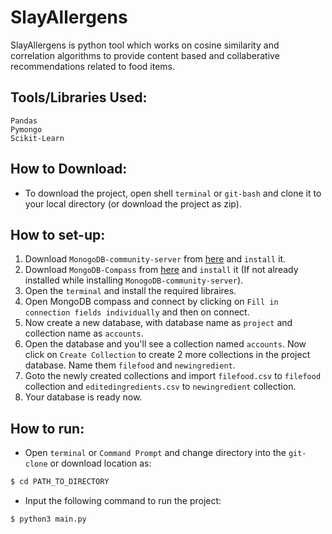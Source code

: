 # SlayAllergens

SlayAllergens is python tool which works on cosine similarity and correlation algorithms to provide content based and collaberative recommendations related to food items.

## Tools/Libraries Used:
```Numpy
Pandas
Pymongo
Scikit-Learn
```

## How to Download:
* To download the project, open shell ```terminal``` or ```git-bash``` and clone it to your local directory (or download the project as zip).


## How to set-up:
1. Download ```MonogoDB-community-server``` from [here](https://www.mongodb.com/download-center/community) and ```install``` it.
2. Download ```MongoDB-Compass``` from [here](https://www.mongodb.com/download-center/compass) and ```install``` it (If not already installed while installing ```MonogoDB-community-server```).
3. Open the ```terminal``` and install the required libraires.
4. Open MongoDB compass and connect by clicking on ```Fill in connection fields individually``` and then on connect.
5. Now create a new database, with database name as ```project``` and collection name as ```accounts```.
6. Open the database and you'll see a collection named ```accounts```. Now click on ```Create Collection``` to create 2 more collections in the project database. Name them ```filefood``` and ```newingredient```.
7. Goto the newly created collections and import ```filefood.csv``` to ```filefood``` collection and ```editedingredients.csv``` to ```newingredient``` collection.
8. Your database is ready now.

## How to run:
* Open ```terminal``` or ```Command Prompt``` and change directory into the ```git-clone``` or download location as:
```sh
$ cd PATH_TO_DIRECTORY
```
* Input the following command to run the project:
```sh
$ python3 main.py
```


